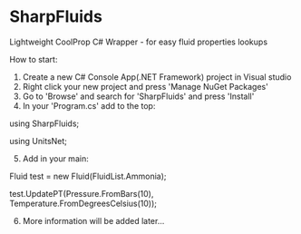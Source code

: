 # SharpFluids
Lightweight CoolProp C# Wrapper - for easy fluid properties lookups



How to start:

1. Create a new C# Console App(.NET Framework) project in Visual studio
2. Right click your new project and press 'Manage NuGet Packages'
3. Go to 'Browse' and search for 'SharpFluids' and press 'Install'
4. In your 'Program.cs' add to the top:
 
using SharpFluids;

using UnitsNet;


5. Add in your main:

Fluid test = new Fluid(FluidList.Ammonia);

test.UpdatePT(Pressure.FromBars(10), Temperature.FromDegreesCelsius(10));


6. More information will be added later...
